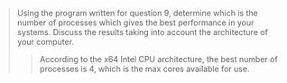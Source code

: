 > Using the program written for question 9, determine which is the number of processes which gives the best performance in your systems. Discuss the results taking into account the architecture of your computer.
>> According to the x64 Intel CPU architecture, the best number of processes is 4, which is the max cores available for use.